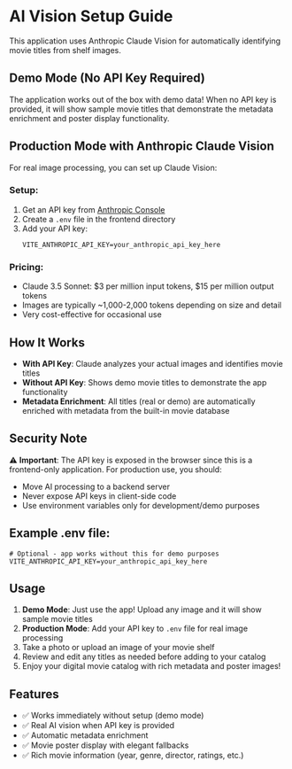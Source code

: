 # AI Vision Setup Guide

This application uses Anthropic Claude Vision for automatically identifying movie titles from shelf images.

## Demo Mode (No API Key Required)
The application works out of the box with demo data! When no API key is provided, it will show sample movie titles that demonstrate the metadata enrichment and poster display functionality.

## Production Mode with Anthropic Claude Vision
For real image processing, you can set up Claude Vision:

### Setup:
1. Get an API key from [Anthropic Console](https://console.anthropic.com/)
2. Create a `.env` file in the frontend directory
3. Add your API key:
   ```
   VITE_ANTHROPIC_API_KEY=your_anthropic_api_key_here
   ```

### Pricing:
- Claude 3.5 Sonnet: $3 per million input tokens, $15 per million output tokens
- Images are typically ~1,000-2,000 tokens depending on size and detail
- Very cost-effective for occasional use

## How It Works
- **With API Key**: Claude analyzes your actual images and identifies movie titles
- **Without API Key**: Shows demo movie titles to demonstrate the app functionality
- **Metadata Enrichment**: All titles (real or demo) are automatically enriched with metadata from the built-in movie database

## Security Note
⚠️ **Important**: The API key is exposed in the browser since this is a frontend-only application. For production use, you should:
- Move AI processing to a backend server
- Never expose API keys in client-side code
- Use environment variables only for development/demo purposes

## Example .env file:
```
# Optional - app works without this for demo purposes
VITE_ANTHROPIC_API_KEY=your_anthropic_api_key_here
```

## Usage
1. **Demo Mode**: Just use the app! Upload any image and it will show sample movie titles
2. **Production Mode**: Add your API key to `.env` file for real image processing
3. Take a photo or upload an image of your movie shelf
4. Review and edit any titles as needed before adding to your catalog
5. Enjoy your digital movie catalog with rich metadata and poster images!

## Features
- ✅ Works immediately without setup (demo mode)
- ✅ Real AI vision when API key is provided
- ✅ Automatic metadata enrichment
- ✅ Movie poster display with elegant fallbacks
- ✅ Rich movie information (year, genre, director, ratings, etc.)